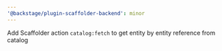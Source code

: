```yaml
---
'@backstage/plugin-scaffolder-backend': minor
---
```


Add Scaffolder action `catalog:fetch` to get entity by entity reference from catalog
